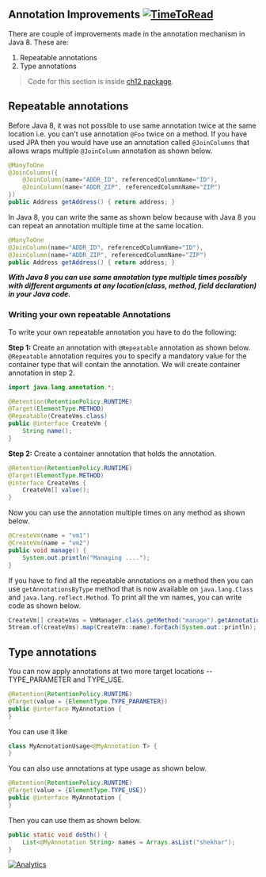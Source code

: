 Annotation Improvements [![TimeToRead](http://ttr.myapis.xyz/ttr.svg?pageUrl=https://github.com/shekhargulati/java8-the-missing-tutorial/blob/master/12-annotations.md)](http://ttr.myapis.xyz/)
-------

There are couple of improvements made in the annotation mechanism in Java 8.
These are:

1. Repeatable annotations
2. Type annotations

> Code for this section is inside [ch12 package](https://github.com/vilasvarghese/JavaFullStack/tree/master/java8/java8-examples/Project1/code/src/main/java/com/vilas/java8_tutorial/ch12).

## Repeatable annotations

Before Java 8, it was not possible to use same annotation twice at the same
location i.e.  you can't use annotation `@Foo` twice on a method. If you have
used JPA then you would have use an annotation called `@JoinColumns` that allows
wraps multiple `@JoinColumn` annotation as shown below.

```java
@ManyToOne
@JoinColumns({
    @JoinColumn(name="ADDR_ID", referencedColumnName="ID"),
    @JoinColumn(name="ADDR_ZIP", referencedColumnName="ZIP")
})
public Address getAddress() { return address; }
```

In Java 8, you can write the same as shown below because with Java 8 you can repeat an annotation multiple time at the same location.

```java
@ManyToOne
@JoinColumn(name="ADDR_ID", referencedColumnName="ID"),
@JoinColumn(name="ADDR_ZIP", referencedColumnName="ZIP")
public Address getAddress() { return address; }
```

***With Java 8 you can use same annotation type multiple times possibly with
different arguments at any location(class, method, field declaration) in your
Java code.***

### Writing your own repeatable Annotations

To write your own repeatable annotation you have to do the following:

**Step 1:** Create an annotation with `@Repeatable` annotation as shown below.
`@Repeatable` annotation requires you to specify a mandatory value for the
container type that will contain the annotation. We will create container
annotation in step 2.

```java
import java.lang.annotation.*;

@Retention(RetentionPolicy.RUNTIME)
@Target(ElementType.METHOD)
@Repeatable(CreateVms.class)
public @interface CreateVm {
    String name();
}
```

**Step 2:** Create a container annotation that holds the annotation.

```java
@Retention(RetentionPolicy.RUNTIME)
@Target(ElementType.METHOD)
@interface CreateVms {
    CreateVm[] value();
}
```

Now you can use the annotation multiple times on any method as shown below.

```java
@CreateVm(name = "vm1")
@CreateVm(name = "vm2")
public void manage() {
    System.out.println("Managing ....");
}
```

If you have to find all the repeatable annotations on a method then you can use
`getAnnotationsByType` method that is now available on `java.lang.Class` and
`java.lang.reflect.Method`. To print all the vm names, you can write code as
shown below.

```java
CreateVm[] createVms = VmManager.class.getMethod("manage").getAnnotationsByType(CreateVm.class);
Stream.of(createVms).map(CreateVm::name).forEach(System.out::println);
```

## Type annotations

You can now apply annotations at two more target locations -- TYPE_PARAMETER and
TYPE_USE.

```java
@Retention(RetentionPolicy.RUNTIME)
@Target(value = {ElementType.TYPE_PARAMETER})
public @interface MyAnnotation {
}
```

You can use it like

```java
class MyAnnotationUsage<@MyAnnotation T> {
}
```

You can also use annotations at type usage as shown below.

```java
@Retention(RetentionPolicy.RUNTIME)
@Target(value = {ElementType.TYPE_USE})
public @interface MyAnnotation {
}
```

Then you can use them as shown below.

```java
public static void doSth() {
    List<@MyAnnotation String> names = Arrays.asList("shekhar");
}
```

[![Analytics](https://ga-beacon.appspot.com/UA-59411913-3/shekhargulati/java8-the-missing-tutorial/12-annotations)](https://github.com/igrigorik/ga-beacon)
